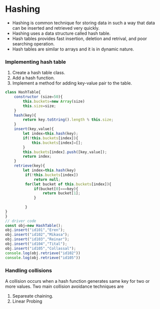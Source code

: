 # Hashing
* Hashing is common technique for storing data in such a way that data can be inserted and retrieved very quickly.<br>
* Hashing uses a data structure called hash table.<br>
* Hash tables provides fast insertion, deletion and retrival, and poor searching operation.<br>
* Hash tables are similar to arrays and it is in dynamic nature.

### Implementing hash table
1. Create a hash table class.
2. Add a hash function.
3. Implement a method for adding key-value pair to the table.

```javascript
class HashTable{
    constructor (size=50){
        this.buckets=new Array(size)
        this.size=size;
    }
    hash(key){
        return key.toString().length % this.size;
    }
    insert(key,value){
        let index=this.hash(key);
        if(!this.buckets[index]){
            this.buckets[index]=[];
        }
        this.buckets[index].push([key,value]);
        return index;
    }
    retrieve(key){
        let index=this.hash(key)
         if(!this.buckets[index])
             return null;
         for(let bucket of this.buckets[index]){
             if(bucket[0]===key){
                 return bucket[1];
             }
                
         }
}
}
// driver code
const obj=new HashTable();
obj.insert("id101","Eren");
obj.insert("id102","Mikasa");
obj.insert("id103","Reinar");
obj.insert("id104","Tital");
obj.insert("id105","Collassal");
console.log(obj.retrieve("id102"))
console.log(obj.retrieve("id105"))
```

### Handling collisions
A collision occurs when a hash function generates same key for two or more values. Two main collision avoidance techniques are
1. Separeate chaining.
2. Linear Probing
